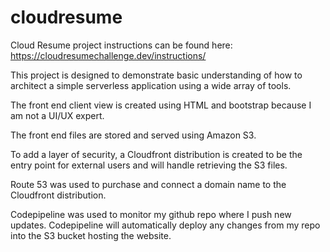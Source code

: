 # cloudresume
Cloud Resume project instructions can be found here: 
https://cloudresumechallenge.dev/instructions/

This project is designed to demonstrate basic understanding of how to architect a simple serverless application using a wide array of tools.

The front end client view is created using HTML and bootstrap because I am not a UI/UX expert.

The front end files are stored and served using Amazon S3. 

To add a layer of security, a Cloudfront distribution is created to be the entry point for external users and will handle retrieving the S3 files. 

Route 53 was used to purchase and connect a domain name to the Cloudfront distribution.

Codepipeline was used to monitor my github repo where I push new updates. 
Codepipeline will automatically deploy any changes from my repo into the S3 bucket hosting the website.

